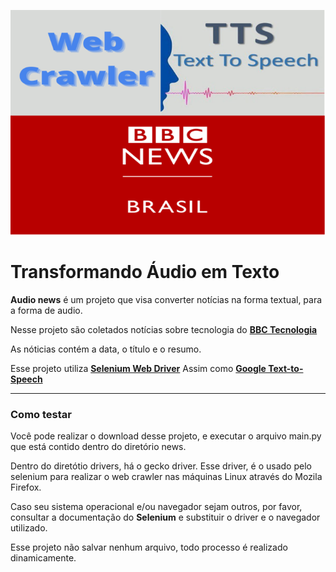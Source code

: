 ![alt text](https://github.com/elttontullyo/audio_news/blob/main/banner.png)


# Transformando Áudio em Texto

**Audio news** é um projeto que visa converter notícias na forma textual, para a forma de audio.

Nesse projeto são coletados notícias sobre tecnologia do [**BBC Tecnologia**](https://www.bbc.com/portuguese/topics/c404v027pd4t)

As nóticias contém a data, o título e o resumo.

Esse projeto utiliza [**Selenium Web Driver**](https://www.selenium.dev/documentation/webdriver/)
Assim como [**Google Text-to-Speech**](https://gtts.readthedocs.io/en/latest/)

---

### Como testar

Você pode realizar o download desse projeto, e executar o arquivo main.py que está contido dentro do diretório news.

Dentro do diretótio drivers, há o gecko driver. Esse driver, é o usado pelo selenium para realizar o web crawler nas máquinas Linux através do Mozila Firefox.

Caso seu sistema operacional e/ou navegador sejam outros, por favor, consultar a documentação do **Selenium** e substituir o driver e o navegador utilizado.

Esse projeto não salvar nenhum arquivo, todo processo é realizado dinamicamente.



